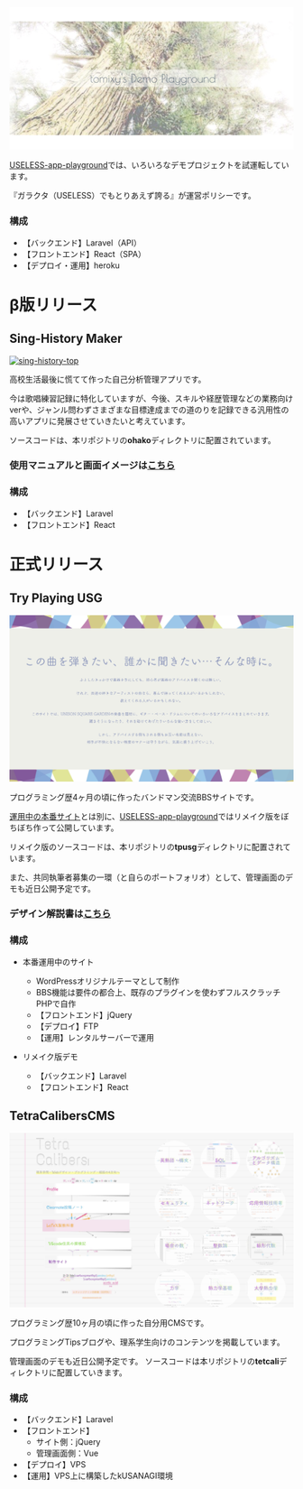 [![playground-top](public/images/home/playground-top.png)](https://useless-app-playground.herokuapp.com/)

[USELESS-app-playground](https://useless-app-playground.herokuapp.com/)では、いろいろなデモプロジェクトを試運転しています。

『ガラクタ（USELESS）でもとりあえず誇る』が運営ポリシーです。

### 構成

- 【バックエンド】Laravel（API）
- 【フロントエンド】React（SPA）
- 【デプロイ・運用】heroku

# β版リリース

## Sing-History Maker

[![sing-history-top](public/images/home/singHistoryMaker/sing-history-top-PC.png)](https://useless-app-playground.herokuapp.com/)

高校生活最後に慌てて作った自己分析管理アプリです。

今は歌唱練習記録に特化していますが、今後、スキルや経歴管理などの業務向けverや、ジャンル問わずさまざまな目標達成までの道のりを記録できる汎用性の高いアプリに発展させていきたいと考えています。

ソースコードは、本リポジトリの**ohako**ディレクトリに配置されています。

### 使用マニュアルと画面イメージは[こちら](resources/frontend/app/ohako/README.md)

### 構成

- 【バックエンド】Laravel
- 【フロントエンド】React

# 正式リリース

## Try Playing USG

[![tpusg-motive](public/images/home/ReTryPlayingUSG-motive.jpg)](https://try-playing-usg.kuron.jp/)

プログラミング歴4ヶ月の頃に作ったバンドマン交流BBSサイトです。

[運用中の本番サイト](https://try-playing-usg.kuron.jp/)とは別に、[USELESS-app-playground](https://useless-app-playground.herokuapp.com/)ではリメイク版をぼちぼち作って公開しています。

リメイク版のソースコードは、本リポジトリの**tpusg**ディレクトリに配置されています。

また、共同執筆者募集の一環（と自らのポートフォリオ）として、管理画面のデモも近日公開予定です。

### デザイン解説書は[こちら](resources/frontend/app/tpusg/doc/trplUSGreport.pdf)

### 構成

- 本番運用中のサイト
    - WordPressオリジナルテーマとして制作
  - BBS機能は要件の都合上、既存のプラグインを使わずフルスクラッチPHPで自作
  - 【フロントエンド】jQuery
  - 【デプロイ】FTP
  - 【運用】レンタルサーバーで運用

- リメイク版デモ
  - 【バックエンド】Laravel
  - 【フロントエンド】React

## TetraCalibersCMS

[![tetcali-top](public/images/home/TetraCalibersCMS-top-short.jpg)](https://tetracalibers.net/)

プログラミング歴10ヶ月の頃に作った自分用CMSです。

プログラミングTipsブログや、理系学生向けのコンテンツを掲載しています。

管理画面のデモも近日公開予定です。
ソースコードは本リポジトリの**tetcali**ディレクトリに配置していきます。

### 構成

- 【バックエンド】Laravel
- 【フロントエンド】
  - サイト側：jQuery
  - 管理画面側：Vue
- 【デプロイ】VPS
- 【運用】VPS上に構築したkUSANAGI環境